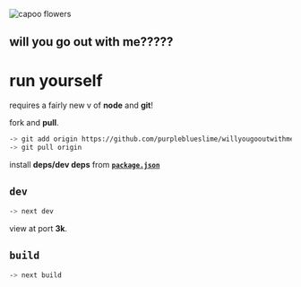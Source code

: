 ![capoo flowers](./public/puppy-eyes.gif)

## will you go out with me?????

# run yourself 
requires a fairly new v of **node** and **git**!

fork and **pull**.
```sh
-> git add origin https://github.com/purpleblueslime/willyougooutwithme.git 
-> git pull origin
```

install **deps/dev deps** from [**`package.json`**](./package.json)

## `dev`
```sh
-> next dev
```
view at port **3k**.

## `build`
```sh
-> next build
```
